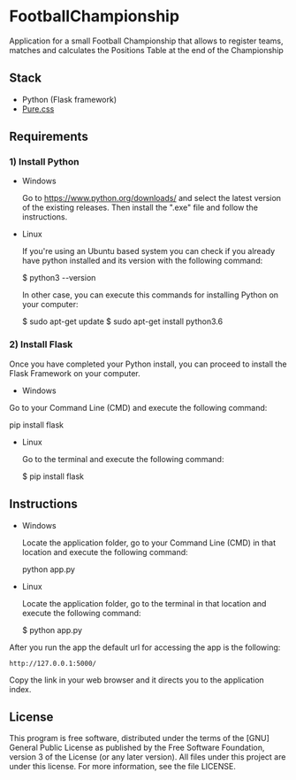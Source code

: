 # FootballChampionship
Application for a small Football Championship that allows to register teams, matches and calculates the Positions Table at the end of the Championship

## Stack

 - Python (Flask framework)
 - [Pure.css](http://purecss.io/)

## Requirements

### 1) Install Python

 - Windows
   
   Go to https://www.python.org/downloads/ and select the latest version of the existing releases. Then install the ".exe" file and follow the instructions.
   
 - Linux
 
   If you're using an Ubuntu based system you can check if you already have python installed and its version with the following command:
   
   $ python3 --version
   
   In other case, you can execute this commands for installing Python on your computer:
   
   $ sudo apt-get update
   $ sudo apt-get install python3.6

  
### 2) Install Flask
  
  Once you have completed your Python install, you can proceed to install the Flask Framework on your computer.
  
  - Windows
   
   Go to your Command Line (CMD)  and execute the following command:
   
   pip install flask
   
 - Linux
 
   Go to the terminal and execute the following command:
   
   $ pip install flask
  
## Instructions

 - Windows
   
   Locate the application folder, go to your Command Line (CMD) in that location and execute the following command:
   
   python app.py
   
 - Linux
 
   Locate the application folder, go to the terminal in that location and execute the following command:
   
   $ python app.py
   
After you run the app the default url for accessing the app is the following:
    
    http://127.0.0.1:5000/
  
Copy the link in your web browser and it directs you to the application index.

## License

This program is free software, distributed under the terms of the [GNU] General
Public License as published by the Free Software Foundation, version 3 of the
License (or any later version).  All files under this project are under this
license.  For more information, see the file LICENSE.

